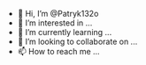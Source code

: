 - 👋 Hi, I’m @Patryk132o
- 👀 I’m interested in ...
- 🌱 I’m currently learning ...
- 💞️ I’m looking to collaborate on ...
- 📫 How to reach me ...

<!---
Patryk132o/Patryk132o is a ✨ special ✨ repository because its `README.md` (this file) appears on your GitHub profile.
You can click the Preview link to take a look at your changes.
--->
